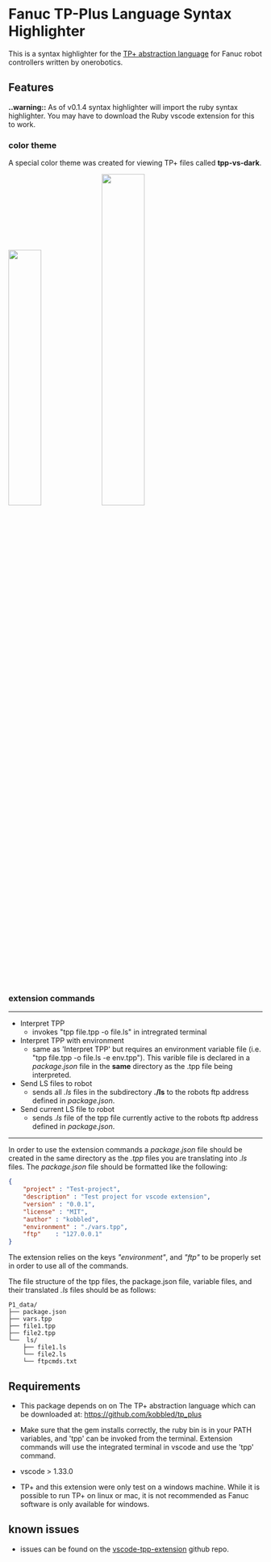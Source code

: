 
# Fanuc TP-Plus Language Syntax Highlighter

This is a syntax highlighter for the [TP+ abstraction language](https://github.com/kobbled/tp_plus) for Fanuc robot controllers written by onerobotics.

## Features

**..warning::** As of v0.1.4 syntax highlighter will import the ruby syntax highlighter. You may have to download the Ruby vscode extension
for this to work.

### color theme

A special color theme was created for viewing TP+ files called **tpp-vs-dark**.

<p float="left">
  <img src="https://raw.githubusercontent.com/kobbled/vscode-tpp-extension/master/img/theme01.PNG" width="36%" />
  <img src="https://raw.githubusercontent.com/kobbled/vscode-tpp-extension/master/img/theme02.PNG" width="41%" /> 
</p>

### extension commands

------

* Interpret TPP
  * invokes "tpp file.tpp -o file.ls" in intregrated terminal
* Interpret TPP with environment
  * same as 'Interpret TPP' but requires an environment variable file (i.e. "tpp file.tpp -o file.ls -e env.tpp"). This varible file is declared in a *package.json* file in the **same** directory as the .tpp file being interpreted.
* Send LS files to robot
  * sends all *.ls* files in the subdirectory **./ls** to the robots ftp address defined in *package.json*.
* Send current LS file to robot
  * sends *.ls* file of the tpp file currently active to the robots ftp address defined in *package.json*.

------

In order to use the extension commands a *package.json* file should be created in the same directory as the *.tpp* files you are translating into *.ls* files. The *package.json* file should be formatted like the following:

```json
{
    "project" : "Test-project",
    "description" : "Test project for vscode extension",
    "version" : "0.0.1",
    "license" : "MIT",
    "author" : "kobbled",
    "environment" : "./vars.tpp",
    "ftp"    : "127.0.0.1"
}
```

The extension relies on the keys *"environment"*, and *"ftp"* to be properly set in order to use all of the commands.

The file structure of the tpp files, the package.json file, variable files, and their translated *.ls* files should be as follows:
```
P1_data/
├── package.json
├── vars.tpp
├── file1.tpp
├── file2.tpp
└──  ls/
    ├── file1.ls
    └── file2.ls
    └── ftpcmds.txt
```

## Requirements

- This package depends on on The TP+ abstraction language which can be downloaded at:
https://github.com/kobbled/tp_plus

- Make sure that the gem installs correctly, the ruby bin is in your PATH variables, and 'tpp' can be invoked from the terminal. Extension commands will use the integrated terminal in vscode and use the 'tpp' command.

- vscode > 1.33.0

- TP+ and this extension were only test on a windows machine. While it is possible to run TP+ on linux or mac, it is not recommended as Fanuc software is only available for windows. 

## known issues

- issues can be found on the [vscode-tpp-extension](https://github.com/kobbled/vscode-tpp-extension/issues) github repo.
